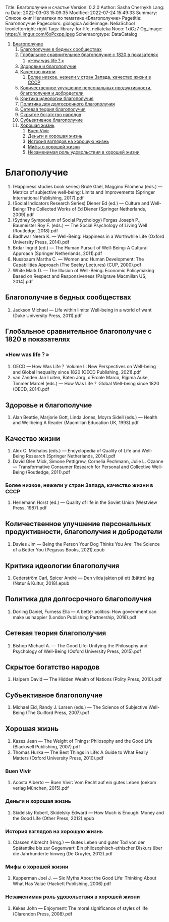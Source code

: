 Title: Благополучие и счастье
Version: 0.2.0
Author: Sasha Chernykh
Lang: ru
Date: 2022-03-03 15:09:35
Modified: 2022-07-24 15:49:33
Summary: Список книг Нелиатеки по тематике «Благополучие»
Pagetitle: Благополучие
Pagecolors: giologica
Asideimage: NeliaSchool
Iconleftorright: right
Tags: library-for-life, neliateka
Noco: 1xiGz7
Og_image: https://i.imgur.com/6xPcxpp.jpeg
Schemaorgtype: DataCatalog

<!-- MarkdownTOC -->

1. [Благополучие](#Благополучие)
	1. [Благополучие в бедных сообществах](#Благополучие-в-бедных-сообществах)
	1. [Глобальное сравнительное благополучие с 1820 в показателях](#Глобальное-сравнительное-благополучие-с-1820-в-показателях)
		1. [«How was life？»](#«How-was-life？»)
	1. [Здоровье и благополучие](#Здоровье-и-благополучие)
	1. [Качество жизни](#Качество-жизни)
		1. [Более низкое, нежели у стран Запада, качество жизни в СССР](#Более-низкое-нежели-у-стран-Запада-качество-жизни-в-СССР)
	1. [Количественное улучшение персональных продуктивности, благополучия и добродетели](#Количественное-улучшение-персональных-продуктивности-благополучия-и-добродетели)
	1. [Критика идеологии благополучия](#Критика-идеологии-благополучия)
	1. [Политика для долгосрочного благополучия](#Политика-для-долгосрочного-благополучия)
	1. [Сетевая теория благополучия](#Сетевая-теория-благополучия)
	1. [Скрытое богатство народов](#Скрытое-богатство-народов)
	1. [Субъективное благополучие](#Субъективное-благополучие)
	1. [Хорошая жизнь](#Хорошая-жизнь)
		1. [Buen Vivir](#Buen-Vivir)
		1. [Деньги и хорошая жизнь](#Деньги-и-хорошая-жизнь)
		1. [История взглядов на хорошую жизнь](#История-взглядов-на-хорошую-жизнь)
		1. [Мифы о хорошей жизни](#Мифы-о-хорошей-жизни)
		1. [Незаменимая роль удовольствия в хорошей жизни](#Незаменимая-роль-удовольствия-в-хорошей-жизни)

<!-- /MarkdownTOC -->

<a id="Благополучие"></a>
# Благополучие

1. (Happiness studies book series) Brulé Gaël, Maggino Filomena (eds.) — Metrics of subjective well-being꞉ Limits and Improvements (Springer International Publishing, 2017).pdf
1. (Social Indicators Research Series) Diener Ed (ed.) — Culture and Well-Being꞉ The Collected Works of Ed Diener (Springer Netherlands, 2009).pdf
1. (Sydney Symposium of Social Psychology) Forgas Joseph P., Baumeister Roy F. (eds.) — The Social Psychology of Living Well (Routledge, 2018).pdf
1. Badhwar Neera K. — Well-Being꞉ Happiness in a Worthwhile Life (Oxford University Press, 2014).pdf
1. Brdar Ingrid (ed.) — The Human Pursuit of Well-Being꞉ A Cultural Approach (Springer Netherlands, 2011).pdf
1. Nussbaum Martha C. — Women and Human Development꞉ The Capabilities Approach (The Seeley Lectures) (CUP, 2000).pdf
1. White Mark D. — The Illusion of Well-Being꞉ Economic Policymaking Based on Respect and Responsiveness (Palgrave Macmillan US, 2014).pdf

<a id="Благополучие-в-бедных-сообществах"></a>
## Благополучие в бедных сообществах

1. Jackson Michael — Life within limits꞉ Well-being in a world of want (Duke University Press, 2011).pdf

<a id="Глобальное-сравнительное-благополучие-с-1820-в-показателях"></a>
## Глобальное сравнительное благополучие с 1820 в показателях

<a id="«How-was-life？»"></a>
### «How was life？»

1. OECD — How Was Life？ Volume II꞉ New Perspectives on Well-being and Global Inequality since 1820 (OECD Publishing, 2021).pdf
1. van Zanden Jan Luiten, Baten Jörg, d’Ercole Marco, Rijpma Auke, Timmer Marcel (eds.) — How Was Life？ Global Well-being since 1820 (OECD, 2014).pdf

<a id="Здоровье-и-благополучие"></a>
## Здоровье и благополучие

1. Alan Beattie, Marjorie Gott, Linda Jones, Moyra Sidell (eds.) — Health and Wellbeing A Reader (Macmillan Education UK, 1993).pdf

<a id="Качество-жизни"></a>
## Качество жизни

1. Alex C. Michalos (eds.) — Encyclopedia of Quality of Life and Well-Being Research (Springer Netherlands, 2014).pdf
1. David Glen Mick, Simone Pettigrew, Cornelia Pechmann, Julie L. Ozanne — Transformative Consumer Research for Personal and Collective Well-Being (Routledge, 2011).pdf

<a id="Более-низкое-нежели-у-стран-Запада-качество-жизни-в-СССР"></a>
### Более низкое, нежели у стран Запада, качество жизни в СССР

1. Herlemann Horst (ed.) — Quality of life in the Soviet Union (Westview Press, 1987).pdf

<a id="Количественное-улучшение-персональных-продуктивности-благополучия-и-добродетели"></a>
## Количественное улучшение персональных продуктивности, благополучия и добродетели

1. Davies Jim — Being the Person Your Dog Thinks You Are꞉ The Science of a Better You (Pegasus Books, 2021).epub

<a id="Критика-идеологии-благополучия"></a>
## Критика идеологии благополучия

1. Cederström Carl, Spicer André — Den vilda jakten på ett (bättre) jag (Natur & Kultur, 2018).epub

<a id="Политика-для-долгосрочного-благополучия"></a>
## Политика для долгосрочного благополучия

1. Dorling Daniel, Furness Ella — A better politics꞉ How government can make us happier (London Publishing Partnership, 2016).pdf

<a id="Сетевая-теория-благополучия"></a>
## Сетевая теория благополучия

1. Bishop Michael A. — The Good Life꞉ Unifying the Philosophy and Psychology of Well-Being (Oxford University Press, 2015).pdf

<a id="Скрытое-богатство-народов"></a>
## Скрытое богатство народов

1. Halpern David — The Hidden Wealth of Nations (Polity Press, 2010).pdf

<a id="Субъективное-благополучие"></a>
## Субъективное благополучие

1. Michael Eid, Randy J. Larsen (eds.) — The Science of Subjective Well-Being (The Guilford Press, 2007).pdf

<a id="Хорошая-жизнь"></a>
## Хорошая жизнь

1. Kazez Jean — The Weight of Things꞉ Philosophy and the Good Life (Blackwell Publishing, 2007).pdf
1. Thomas Hurka — The Best Things in Life꞉ A Guide to What Really Matters (Oxford University Press, 2010).pdf

<a id="Buen-Vivir"></a>
### Buen Vivir

1. Acosta Alberto — Buen Vivir꞉ Vom Recht auf ein gutes Leben (oekom verlag München, 2015).pdf

<a id="Деньги-и-хорошая-жизнь"></a>
### Деньги и хорошая жизнь

1. Skidelsky Robert, Skidelsky Edward — How Much is Enough꞉ Money and the Good Life (Other Press, 2012).epub

<a id="История-взглядов-на-хорошую-жизнь"></a>
### История взглядов на хорошую жизнь

1. Classen Albrecht (Hrsg.) — Gutes Leben und guter Tod von der Spätantike bis zur Gegenwart꞉ Ein philosophisch-ethischer Diskurs über die Jahrhunderte hinweg (De Gruyter, 2012).pdf

<a id="Мифы-о-хорошей-жизни"></a>
### Мифы о хорошей жизни

1. Kupperman Joel J. — Six Myths About the Good Life꞉ Thinking About What Has Value (Hackett Publishing, 2006).pdf

<a id="Незаменимая-роль-удовольствия-в-хорошей-жизни"></a>
### Незаменимая роль удовольствия в хорошей жизни

1. Kekes John — Enjoyment꞉ The moral significance of styles of life (Clarendon Press, 2008).pdf
